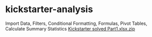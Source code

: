 # kickstarter-analysis
Import Data, Filters, Conditional Formatting, Formulas, Pivot Tables, Calculate Summary Statistics 
[Kickstarter solved Part1.xlsx.zip](https://github.com/DebDawg/kickstarter-analysis/files/9545011/Kickstarter.solved.Part1.xlsx.zip)
